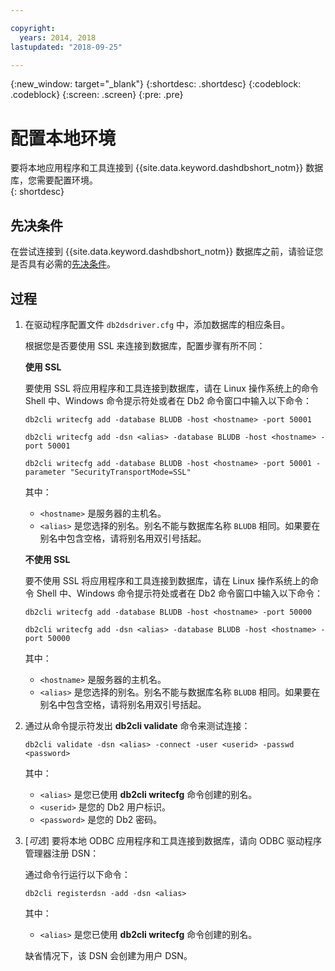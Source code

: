 ```yaml
---

copyright:
  years: 2014, 2018
lastupdated: "2018-09-25"

---
```


<!-- Attribute definitions --> 
{:new_window: target="_blank"}
{:shortdesc: .shortdesc}
{:codeblock: .codeblock}
{:screen: .screen}
{:pre: .pre}

# 配置本地环境

要将本地应用程序和工具连接到 {{site.data.keyword.dashdbshort_notm}} 数据库，您需要配置环境。  
{: shortdesc}

## 先决条件

在尝试连接到 {{site.data.keyword.dashdbshort_notm}} 数据库之前，请验证您是否具有必需的[先决条件](connecting.html#prereqs)。

<!-- 1. Install the Db2 driver package for your operating system.

   - [Installing on Windows](install_win.html)
   - [Installing on Linux or PowerLinux](install_linux.html)
   - [Installing on Mac OS X](install_mac.html)
2. Decide whether or not you will be using Secure Sockets Layer (SSL) to connect to your database.
3. Collect database details and connect credentials, including the host name of your server, and your database user ID and password. -->

## 过程

1. 在驱动程序配置文件 `db2dsdriver.cfg` 中，添加数据库的相应条目。

   根据您是否要使用 SSL 来连接到数据库，配置步骤有所不同：

   **使用 SSL**

   要使用 SSL 将应用程序和工具连接到数据库，请在 Linux 操作系统上的命令 Shell 中、Windows 命令提示符处或者在 Db2 命令窗口中输入以下命令：
 

   `db2cli writecfg add -database BLUDB -host <hostname> -port 50001`

   `db2cli writecfg add -dsn <alias> -database BLUDB -host <hostname> -port 50001`

   `db2cli writecfg add -database BLUDB -host <hostname> -port 50001 -parameter "SecurityTransportMode=SSL"`

    其中：

   - `<hostname>` 是服务器的主机名。
   - `<alias>` 是您选择的别名。别名不能与数据库名称 `BLUDB` 相同。如果要在别名中包含空格，请将别名用双引号括起。

   **不使用 SSL**

   要不使用 SSL 将应用程序和工具连接到数据库，请在 Linux 操作系统上的命令 Shell 中、Windows 命令提示符处或者在 Db2 命令窗口中输入以下命令：
 

   `db2cli writecfg add -database BLUDB -host <hostname> -port 50000`

   `db2cli writecfg add -dsn <alias> -database BLUDB -host <hostname> -port 50000`

    其中：

   - `<hostname>` 是服务器的主机名。
   - `<alias>` 是您选择的别名。别名不能与数据库名称 `BLUDB` 相同。如果要在别名中包含空格，请将别名用双引号括起。

2. 通过从命令提示符发出 **db2cli validate** 命令来测试连接：

   `db2cli validate -dsn <alias> -connect -user <userid> -passwd <password>`

   其中： 
   
   - `<alias>` 是您已使用 **db2cli writecfg** 命令创建的别名。
   - `<userid>` 是您的 Db2 用户标识。
   - `<password>` 是您的 Db2 密码。

3. [*可选*] 要将本地 ODBC 应用程序和工具连接到数据库，请向 ODBC 驱动程序管理器注册 DSN：
 
   通过命令行运行以下命令： 

   `db2cli registerdsn -add -dsn <alias>`

   其中： 

   - `<alias>` 是您已使用 **db2cli writecfg** 命令创建的别名。

   缺省情况下，该 DSN 会创建为用户 DSN。


